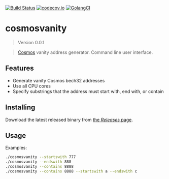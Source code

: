 [![Build Status](https://travis-ci.com/hukkinj1/cosmosvanity.svg?branch=master)](https://travis-ci.com/hukkinj1/cosmosvanity)
[![codecov.io](https://codecov.io/gh/hukkinj1/cosmosvanity/branch/master/graph/badge.svg)](https://codecov.io/gh/hukkinj1/cosmosvanity)
[![GolangCI](https://golangci.com/badges/github.com/hukkinj1/cosmosvanity.svg)](https://golangci.com/r/github.com/hukkinj1/cosmosvanity)
# cosmosvanity

<!--- Don't edit the version line below manually. Let bump2version do it for you. -->
> Version 0.0.1

> [Cosmos](https://cosmos.network) vanity address generator. Command line user interface.

## Features
* Generate vanity Cosmos bech32 addresses
* Use all CPU cores
* Specify substrings that the address must start with, end with, or contain

## Installing
Download the latest released binary from [the _Releases_ page](https://github.com/hukkinj1/cosmosvanity/releases).

## Usage
Examples:
```bash
./cosmosvanity --startswith 777
./cosmosvanity --endswith 888
./cosmosvanity --contains 8888
./cosmosvanity --contains 8888 --startswith a --endswith c
```
